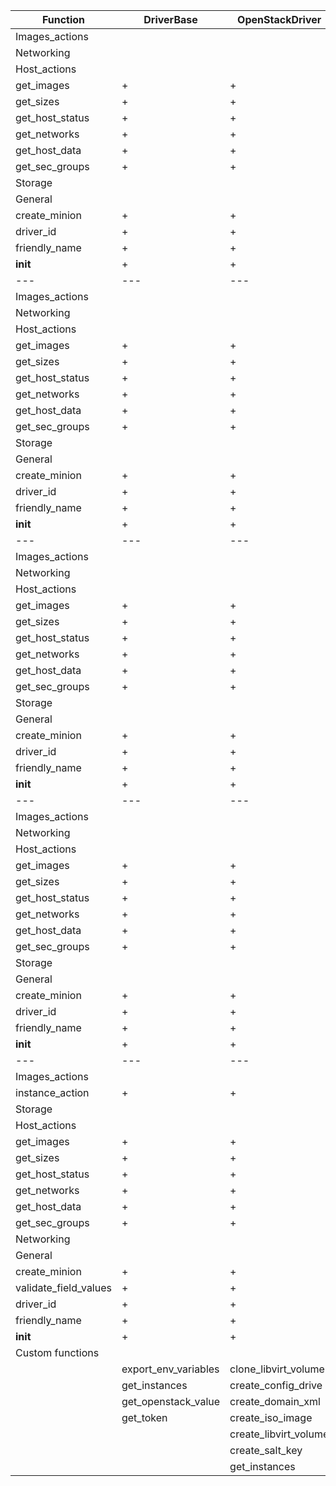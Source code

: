 Function|DriverBase|OpenStackDriver|LibVirtDriver|GenericDriver|CenturyLinkDriver
---|---|---|---|---|---
Images_actions|
Networking|
Host_actions|
get_images|+|+|+|-|-
get_sizes|+|+|+|-|-
get_host_status|+|+|+|-|-
get_networks|+|+|+|-|-
get_host_data|+|+|+|-|-
get_sec_groups|+|+|+|-|-
Storage|
General|
create_minion|+|+|+|-|-
driver_id|+|+|+|-|-
friendly_name|+|+|+|-|-
__init__|+|+|+|-|-Function|DriverBase|OpenStackDriver|LibVirtDriver|GenericDriver|CenturyLinkDriver
---|---|---|---|---|---
Images_actions|
Networking|
Host_actions|
get_images|+|+|+|-|-
get_sizes|+|+|+|-|-
get_host_status|+|+|+|-|-
get_networks|+|+|+|-|-
get_host_data|+|+|+|-|-
get_sec_groups|+|+|+|-|-
Storage|
General|
create_minion|+|+|+|-|-
driver_id|+|+|+|+|+
friendly_name|+|+|+|-|+
__init__|+|+|+|-|-Function|DriverBase|OpenStackDriver|LibVirtDriver|GenericDriver|CenturyLinkDriver
---|---|---|---|---|---
Images_actions|
Networking|
Host_actions|
get_images|+|+|+|-|-
get_sizes|+|+|+|-|-
get_host_status|+|+|+|-|-
get_networks|+|+|+|-|-
get_host_data|+|+|+|-|-
get_sec_groups|+|+|+|-|-
Storage|
General|
create_minion|+|+|+|-|-
driver_id|+|+|+|+|+
friendly_name|+|+|+|-|+
__init__|+|+|+|-|-Function|DriverBase|OpenStackDriver|LibVirtDriver|GenericDriver|CenturyLinkDriver
---|---|---|---|---|---
Images_actions|
Networking|
Host_actions|
get_images|+|+|+|-|-
get_sizes|+|+|+|-|-
get_host_status|+|+|+|-|-
get_networks|+|+|+|-|-
get_host_data|+|+|+|-|-
get_sec_groups|+|+|+|-|-
Storage|
General|
create_minion|+|+|+|-|-
driver_id|+|+|+|+|+
friendly_name|+|+|+|-|+
__init__|+|+|+|-|-Function|DriverBase|OpenStackDriver|LibVirtDriver|GenericDriver|CenturyLinkDriver
---|---|---|---|---|---
Images_actions|
instance_action|+|+|+|-|-
Storage|
Host_actions|
get_images|+|+|+|-|-
get_sizes|+|+|+|-|-
get_host_status|+|+|+|-|-
get_networks|+|+|+|-|-
get_host_data|+|+|+|-|-
get_sec_groups|+|+|+|-|-
Networking|
General|
create_minion|+|+|+|-|-
validate_field_values|+|+|+|-|-
driver_id|+|+|+|+|+
friendly_name|+|+|+|-|+
__init__|+|+|+|-|-
Custom functions|
||export_env_variables|clone_libvirt_volume||get_token
||get_instances|create_config_drive||get_url_value
||get_openstack_value|create_domain_xml||
||get_token|create_iso_image||
|||create_libvirt_volume||
|||create_salt_key||
|||get_instances||